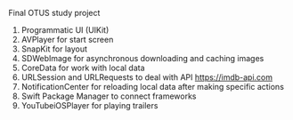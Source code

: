 Final OTUS study project

1. Programmatic UI (UIKit)
2. AVPlayer for start screen
3. SnapKit for layout
4. SDWebImage for asynchronous downloading and caching images
5. CoreData for work with local data
6. URLSession and URLRequests to deal with API https://imdb-api.com
7. NotificationCenter for reloading local data after making specific actions
8. Swift Package Manager to connect frameworks
9. YouTubeiOSPlayer for playing trailers
